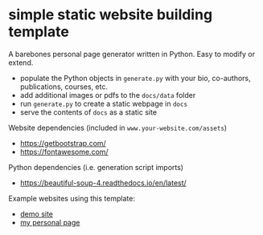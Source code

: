# simple static website building template
A barebones personal page generator written in Python. Easy to modify or extend.

* populate the Python objects in `generate.py` with your bio, co-authors, publications, courses, etc.
* add additional images or pdfs to the `docs/data` folder
* run `generate.py` to create a static webpage in `docs`
* serve the contents of `docs` as a static site

Website dependencies (included in `www.your-website.com/assets`)
* https://getbootstrap.com/
* https://fontawesome.com/

Python dependencies (i.e. generation script imports)
* https://beautiful-soup-4.readthedocs.io/en/latest/
  
Example websites using this template:
* [demo site](https://baileymiller.github.io/website/)
* [my personal page](https://www.bailey-miller.com/)
